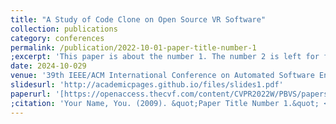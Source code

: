 ```yaml
---
title: "A Study of Code Clone on Open Source VR Software"
collection: publications
category: conferences
permalink: /publication/2022-10-01-paper-title-number-1
;excerpt: 'This paper is about the number 1. The number 2 is left for future work.'
date: 2024-10-029
venue: '39th IEEE/ACM International Conference on Automated Software Engineering'
slidesurl: 'http://academicpages.github.io/files/slides1.pdf'
paperurl: '[https://openaccess.thecvf.com/content/CVPR2022W/PBVS/papers/Peng_TMVNet_Using_Transformers_for_Multi-View_Voxel-Based_3D_Reconstruction_CVPRW_2022_paper.pdf](https://dl.acm.org/doi/abs/10.1145/3691621.3694957)'
;citation: 'Your Name, You. (2009). &quot;Paper Title Number 1.&quot; <i>Journal 1</i>. 1(1).'
---
```

